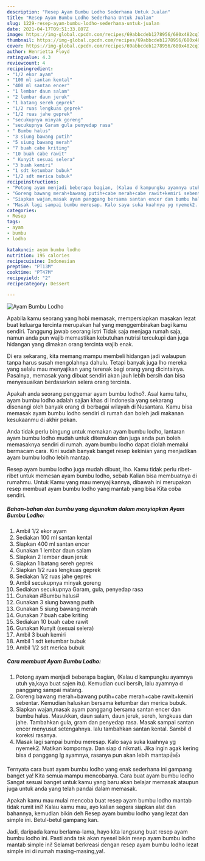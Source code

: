 ```yaml
---
description: "Resep Ayam Bumbu Lodho Sederhana Untuk Jualan"
title: "Resep Ayam Bumbu Lodho Sederhana Untuk Jualan"
slug: 1229-resep-ayam-bumbu-lodho-sederhana-untuk-jualan
date: 2021-04-17T09:51:33.807Z
image: https://img-global.cpcdn.com/recipes/69abbcdeb1278956/680x482cq70/ayam-bumbu-lodho-foto-resep-utama.jpg
thumbnail: https://img-global.cpcdn.com/recipes/69abbcdeb1278956/680x482cq70/ayam-bumbu-lodho-foto-resep-utama.jpg
cover: https://img-global.cpcdn.com/recipes/69abbcdeb1278956/680x482cq70/ayam-bumbu-lodho-foto-resep-utama.jpg
author: Henrietta Floyd
ratingvalue: 4.3
reviewcount: 4
recipeingredient:
- "1/2 ekor ayam"
- "100 ml santan kental"
- "400 ml santan encer"
- "1 lembar daun salam"
- "2 lembar daun jeruk"
- "1 batang sereh geprek"
- "1/2 ruas lengkuas geprek"
- "1/2 ruas jahe geprek"
- "secukupnya minyak goreng"
- "secukupnya Garam gula penyedap rasa"
- " Bumbu halus"
- "3 siung bawang putih"
- "5 siung bawang merah"
- "7 buah cabe kriting"
- "10 buah cabe rawit"
- " Kunyit sesuai selera"
- "3 buah kemiri"
- "1 sdt ketumbar bubuk"
- "1/2 sdt merica bubuk"
recipeinstructions:
- "Potong ayam menjadi beberapa bagian, (Kalau d kampungku ayamnya utuh ya,kaya buat sajen itu). Kemudian cuci bersih, lalu ayamnya d panggang sampai matang."
- "Goreng bawang merah+bawang putih+cabe merah+cabe rawit+kemiri sebentar. Kemudian haluskan bersama ketumbar dan merica bubuk."
- "Siapkan wajan,masak ayam panggang bersama santan encer dan bumbu halus. Masukkan, daun salam, daun jeruk, sereh, lengkuas dan jahe. Tambahkan gula, gram dan penyedap rasa. Masak sampai santan encer menyusut setengahnya. lalu tambahkan santan kental. Sambil d koreksi rasanya."
- "Masak lagi sampai bumbu meresap. Kalo saya suka kuahnya yg nyemek2. Matikan kompornya. Dan siap d nikmati. Jika ingin agak kering bisa d panggang lg ayamnya, rasanya pun akan lebih mantap👍👍"
categories:
- Resep
tags:
- ayam
- bumbu
- lodho

katakunci: ayam bumbu lodho 
nutrition: 195 calories
recipecuisine: Indonesian
preptime: "PT13M"
cooktime: "PT47M"
recipeyield: "2"
recipecategory: Dessert

---
```



![Ayam Bumbu Lodho](https://img-global.cpcdn.com/recipes/69abbcdeb1278956/680x482cq70/ayam-bumbu-lodho-foto-resep-utama.jpg)

Apabila kamu seorang yang hobi memasak, mempersiapkan masakan lezat buat keluarga tercinta merupakan hal yang menggembirakan bagi kamu sendiri. Tanggung jawab seorang istri Tidak saja menjaga rumah saja, namun anda pun wajib memastikan kebutuhan nutrisi tercukupi dan juga hidangan yang dimakan orang tercinta wajib enak.

Di era  sekarang, kita memang mampu membeli hidangan jadi walaupun tanpa harus susah mengolahnya dahulu. Tetapi banyak juga lho mereka yang selalu mau menyajikan yang terenak bagi orang yang dicintainya. Pasalnya, memasak yang dibuat sendiri akan jauh lebih bersih dan bisa menyesuaikan berdasarkan selera orang tercinta. 



Apakah anda seorang penggemar ayam bumbu lodho?. Asal kamu tahu, ayam bumbu lodho adalah sajian khas di Indonesia yang sekarang disenangi oleh banyak orang di berbagai wilayah di Nusantara. Kamu bisa memasak ayam bumbu lodho sendiri di rumah dan boleh jadi makanan kesukaanmu di akhir pekan.

Anda tidak perlu bingung untuk memakan ayam bumbu lodho, lantaran ayam bumbu lodho mudah untuk ditemukan dan juga anda pun boleh memasaknya sendiri di rumah. ayam bumbu lodho dapat diolah memalui bermacam cara. Kini sudah banyak banget resep kekinian yang menjadikan ayam bumbu lodho lebih mantap.

Resep ayam bumbu lodho juga mudah dibuat, lho. Kamu tidak perlu ribet-ribet untuk memesan ayam bumbu lodho, sebab Kalian bisa membuatnya di rumahmu. Untuk Kamu yang mau menyajikannya, dibawah ini merupakan resep membuat ayam bumbu lodho yang mantab yang bisa Kita coba sendiri.

<!--inarticleads1-->

##### Bahan-bahan dan bumbu yang digunakan dalam menyiapkan Ayam Bumbu Lodho:

1. Ambil 1/2 ekor ayam
1. Sediakan 100 ml santan kental
1. Siapkan 400 ml santan encer
1. Gunakan 1 lembar daun salam
1. Siapkan 2 lembar daun jeruk
1. Siapkan 1 batang sereh geprek
1. Siapkan 1/2 ruas lengkuas geprek
1. Sediakan 1/2 ruas jahe geprek
1. Ambil secukupnya minyak goreng
1. Sediakan secukupnya Garam, gula, penyedap rasa
1. Gunakan  #Bumbu halus#
1. Gunakan 3 siung bawang putih
1. Gunakan 5 siung bawang merah
1. Gunakan 7 buah cabe kriting
1. Sediakan 10 buah cabe rawit
1. Gunakan  Kunyit (sesuai selera)
1. Ambil 3 buah kemiri
1. Ambil 1 sdt ketumbar bubuk
1. Ambil 1/2 sdt merica bubuk




<!--inarticleads2-->

##### Cara membuat Ayam Bumbu Lodho:

1. Potong ayam menjadi beberapa bagian, (Kalau d kampungku ayamnya utuh ya,kaya buat sajen itu). Kemudian cuci bersih, lalu ayamnya d panggang sampai matang.
1. Goreng bawang merah+bawang putih+cabe merah+cabe rawit+kemiri sebentar. Kemudian haluskan bersama ketumbar dan merica bubuk.
1. Siapkan wajan,masak ayam panggang bersama santan encer dan bumbu halus. Masukkan, daun salam, daun jeruk, sereh, lengkuas dan jahe. Tambahkan gula, gram dan penyedap rasa. Masak sampai santan encer menyusut setengahnya. lalu tambahkan santan kental. Sambil d koreksi rasanya.
1. Masak lagi sampai bumbu meresap. Kalo saya suka kuahnya yg nyemek2. Matikan kompornya. Dan siap d nikmati. Jika ingin agak kering bisa d panggang lg ayamnya, rasanya pun akan lebih mantap👍👍




Ternyata cara buat ayam bumbu lodho yang enak sederhana ini gampang banget ya! Kita semua mampu mencobanya. Cara buat ayam bumbu lodho Sangat sesuai banget untuk kamu yang baru akan belajar memasak ataupun juga untuk anda yang telah pandai dalam memasak.

Apakah kamu mau mulai mencoba buat resep ayam bumbu lodho mantab tidak rumit ini? Kalau kamu mau, ayo kalian segera siapkan alat dan bahannya, kemudian bikin deh Resep ayam bumbu lodho yang lezat dan simple ini. Betul-betul gampang kan. 

Jadi, daripada kamu berlama-lama, hayo kita langsung buat resep ayam bumbu lodho ini. Pasti anda tak akan nyesel bikin resep ayam bumbu lodho mantab simple ini! Selamat berkreasi dengan resep ayam bumbu lodho lezat simple ini di rumah masing-masing,ya!.

